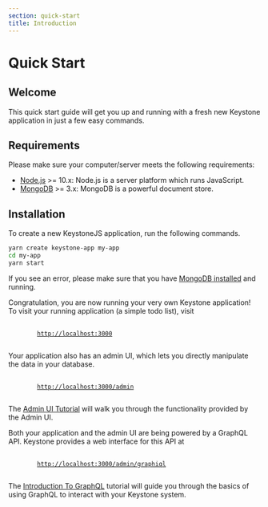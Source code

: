 ```yaml
---
section: quick-start
title: Introduction
---
```


# Quick Start

## Welcome

This quick start guide will get you up and running with a fresh new Keystone application in just a few easy commands.

## Requirements

Please make sure your computer/server meets the following requirements:

- [Node.js](https://nodejs.org/) >= 10.x: Node.js is a server platform which runs JavaScript.
- [MongoDB](https://www.mongodb.com/) >= 3.x: MongoDB is a powerful document store.

## Installation

To create a new KeystoneJS application, run the following commands.

```sh
yarn create keystone-app my-app
cd my-app
yarn start
```

If you see an error, please make sure that you have [MongoDB installed](../quick-start/mongodb.md) and running.

Congratulation, you are now running your very own Keystone application!
To visit your running application (a simple todo list), visit

<pre>
	<code>
		<a href="http://localhost:3000">http://localhost:3000</a>
	</code>
</pre>

Your application also has an admin UI, which lets you directly manipulate the data in your database.

<pre>
	<code>
		<a href="http://localhost:3000/admin/">http://localhost:3000/admin</a>
	</code>
</pre>

The [Admin UI Tutorial](../tutorials/admin-ui.md) will walk you through the functionality provided by the Admin UI.

Both your application and the admin UI are being powered by a GraphQL API.
Keystone provides a web interface for this API at

<pre>
	<code>
		<a href="http://localhost:3000/admin/graphiql">http://localhost:3000/admin/graphiql</a>
	</code>
</pre>

The [Introduction To GraphQL](../tutorials/intro-to-graphql.md) tutorial will guide you through the basics of using GraphQL to interact with your Keystone system.
